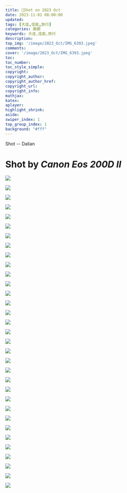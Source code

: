 ```yaml
---
title: 📸Shot on 2023 Oct
date: 2023-11-01 08:00:00
updated:
tags: [大连,佳能,旅行]
categories: 画廊
keywords: 大连,佳能,旅行
description: 
top_img: '/image/2023_Oct/IMG_6393.jpeg'
comments:
cover: '/image/2023_Oct/IMG_6393.jpeg'
toc:
toc_number:
toc_style_simple:
copyright:
copyright_author:
copyright_author_href:
copyright_url:
copyright_info:
mathjax:
katex:
aplayer:
highlight_shrink:
aside:
swiper_index: 1
top_group_index: 1
background: "#fff"
---
```


Shot -- Dalian
<!-- more -->
# Shot by _Canon Eos 200D II_

![](/image/2023_Oct/IMG_6386.jpeg)

![](/image/2023_Oct/IMG_6387.jpeg)

![](/image/2023_Oct/IMG_6388.jpeg)

![](/image/2023_Oct/IMG_6389.jpeg)

![](/image/2023_Oct/IMG_6391.jpeg)

![](/image/2023_Oct/IMG_6393.jpeg)

![](/image/2023_Oct/IMG_6403.jpeg)

![](/image/2023_Oct/IMG_6411.jpeg)

![](/image/2023_Oct/IMG_6428.jpeg)

![](/image/2023_Oct/IMG_6435.jpeg)

![](/image/2023_Oct/IMG_6436.jpeg)

![](/image/2023_Oct/IMG_6441.jpeg)

![](/image/2023_Oct/IMG_6482.jpeg)

![](/image/2023_Oct/IMG_6491.jpeg)

![](/image/2023_Oct/IMG_6493.jpeg)

![](/image/2023_Oct/IMG_6495.jpeg)

![](/image/2023_Oct/IMG_6508.jpeg)

![](/image/2023_Oct/IMG_6511.jpeg)

![](/image/2023_Oct/IMG_6514.jpeg)

![](/image/2023_Oct/IMG_6515.jpeg)

![](/image/2023_Oct/IMG_6526.jpeg)

![](/image/2023_Oct/IMG_6527.jpeg)

![](/image/2023_Oct/IMG_6533.jpeg)

![](/image/2023_Oct/IMG_6534.jpeg)

![](/image/2023_Oct/IMG_6535.jpeg)

![](/image/2023_Oct/IMG_6536.jpeg)

![](/image/2023_Oct/IMG_6560.jpeg)

![](/image/2023_Oct/IMG_6571.jpeg)

![](/image/2023_Oct/IMG_6576.jpeg)

![](/image/2023_Oct/IMG_6595.jpeg)

![](/image/2023_Oct/IMG_6615.jpeg)

![](/image/2023_Oct/IMG_6616.jpeg)

![](/image/2023_Oct/IMG_6657.jpeg)

<script src="https://fastly.jsdelivr.net/gh/stevenjoezhang/live2d-widget@latest/autoload.js"></script>

